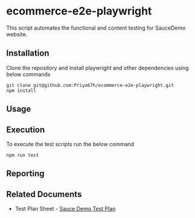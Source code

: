 # ecommerce-e2e-playwright
This script automates the functional and content testing for SauceDemo website.

## Installation

Clone the repository and install playwright and other dependencies using below commands

```shell
git clone git@github.com:Priya67h/ecommerce-e2e-playwright.git
npm install
```

## Usage


## Execution
To execute the test scripts run the below command

   ```shell
   npm run test
   ```

## Reporting

## Related Documents
- Test Plan Sheet - [Sauce Demo Test Plan](https://drive.google.com/drive/folders/1Ufv2UBsIhnpBZGN12OSc_9lZho8yj0Ry?usp=sharing)